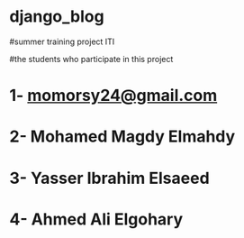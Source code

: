 # django_blog
#summer training project ITI

#the students who participate in this project
# 1- momorsy24@gmail.com
# 2- Mohamed Magdy Elmahdy
# 3- Yasser Ibrahim Elsaeed
# 4- Ahmed Ali Elgohary



